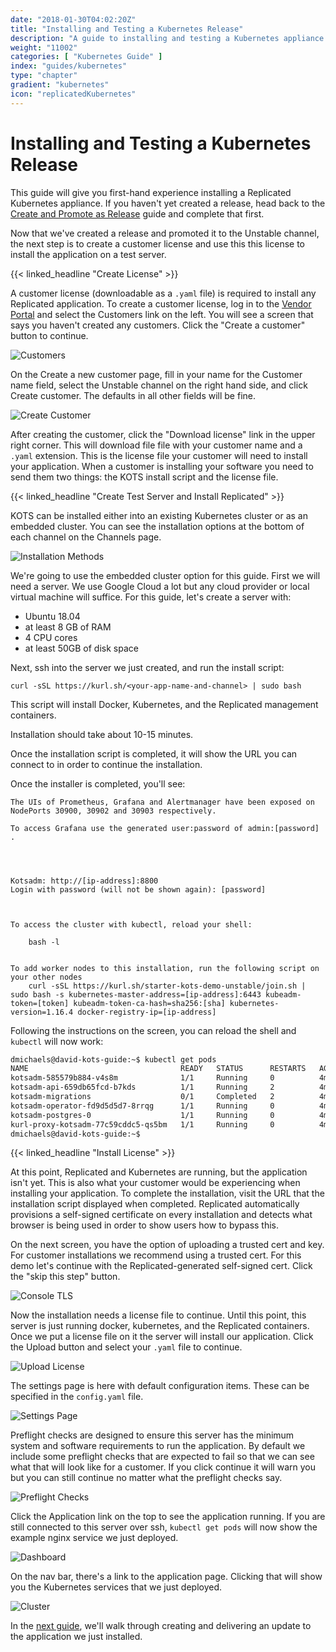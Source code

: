 ```yaml
---
date: "2018-01-30T04:02:20Z"
title: "Installing and Testing a Kubernetes Release"
description: "A guide to installing and testing a Kubernetes appliance and release in Replicated"
weight: "11002"
categories: [ "Kubernetes Guide" ]
index: "guides/kubernetes"
type: "chapter"
gradient: "kubernetes"
icon: "replicatedKubernetes"
---
```


# Installing and Testing a Kubernetes Release

This guide will give you first-hand experience installing a Replicated Kubernetes appliance. If you haven't yet created a release, head back to the [Create and Promote as Release](../create-release) guide and complete that first.

Now that we've created a release and promoted it to the Unstable channel, the next step is to create a customer license and use this this license to install the application on a test server.

{{< linked_headline "Create License" >}}

A customer license (downloadable as a `.yaml` file) is required to install any Replicated application. To create a customer license, log in to the [Vendor Portal](https://vendor.replicated.com) and select the Customers link on the left. You will see a screen that says you haven't created any customers. Click the "Create a customer" button to continue.

![Customers](/images/guides/kots/customers.png)

On the Create a new customer page, fill in your name for the Customer name field, select the Unstable channel on the right hand side, and click Create customer. The defaults in all other fields will be fine.

![Create Customer](/images/guides/kots/create-customer.png)

After creating the customer, click the "Download license" link in the upper right corner. This will download file file with your customer name and a `.yaml` extension. This is the license file your customer will need to install your application. When a customer is installing your software you need to send them two things: the KOTS install script and the license file.

{{< linked_headline "Create Test Server and Install Replicated" >}}

KOTS can be installed either into an existing Kubernetes cluster or as an embedded cluster. You can see the installation options at the bottom of each channel on the Channels page.

![Installation Methods](/images/guides/kots/installation-methods.png)

We're going to use the embedded cluster option for this guide. First we will need a server. We use Google Cloud a lot but any cloud provider or local virtual machine will suffice. For this guide, let's create a server with:

- Ubuntu 18.04
- at least 8 GB of RAM
- 4 CPU cores
- at least 50GB of disk space

Next, ssh into the server we just created, and run the install script:

```shell
curl -sSL https://kurl.sh/<your-app-name-and-channel> | sudo bash
```

This script will install Docker, Kubernetes, and the Replicated management containers.

Installation should take about 10-15 minutes.

Once the installation script is completed, it will show the URL you can connect to in order to continue the installation.

Once the installer is completed, you'll see:

```shell
The UIs of Prometheus, Grafana and Alertmanager have been exposed on NodePorts 30900, 30902 and 30903 respectively.

To access Grafana use the generated user:password of admin:[password] .




Kotsadm: http://[ip-address]:8800
Login with password (will not be shown again): [password]



To access the cluster with kubectl, reload your shell:

    bash -l


To add worker nodes to this installation, run the following script on your other nodes
    curl -sSL https://kurl.sh/starter-kots-demo-unstable/join.sh | sudo bash -s kubernetes-master-address=[ip-address]:6443 kubeadm-token=[token] kubeadm-token-ca-hash=sha256:[sha] kubernetes-version=1.16.4 docker-registry-ip=[ip-address]

```

Following the instructions on the screen, you can reload the shell and `kubectl` will now work:

```bash
dmichaels@david-kots-guide:~$ kubectl get pods
NAME                                  READY   STATUS      RESTARTS   AGE
kotsadm-585579b884-v4s8m              1/1     Running     0          4m47s
kotsadm-api-659db65fcd-b7kds          1/1     Running     2          4m47s
kotsadm-migrations                    0/1     Completed   2          4m47s
kotsadm-operator-fd9d5d5d7-8rrqg      1/1     Running     0          4m47s
kotsadm-postgres-0                    1/1     Running     0          4m47s
kurl-proxy-kotsadm-77c59cddc5-qs5bm   1/1     Running     0          4m46s
dmichaels@david-kots-guide:~$
```

{{< linked_headline "Install License" >}}

At this point, Replicated and Kubernetes are running, but the application isn't yet. This is also what your customer would be experiencing when installing your application. To complete the installation, visit the URL that the installation script displayed when completed. Replicated automatically provisions a self-signed certificate on every installation and detects what browser is being used in order to show users how to bypass this.

On the next screen, you have the option of uploading a trusted cert and key. For customer installations we recommend using a trusted cert. For this demo let's continue with the Replicated-generated self-signed cert. Click the "skip this step" button.

![Console TLS](/images/guides/kots/admin-console-tls.png)

Now the installation needs a license file to continue. Until this point, this server is just running docker, kubernetes, and the Replicated containers. Once we put a license file on it the server will install our application. Click the Upload button and select your `.yaml` file to continue.

![Upload License](/images/guides/kots/upload-license.png)

The settings page is here with default configuration items. These can be specified in the `config.yaml` file.

![Settings Page](/images/guides/kots/configuration.png)

Preflight checks are designed to ensure this server has the minimum system and software requirements to run the application. By default we include some preflight checks that are expected to fail so that we can see what that will look like for a customer. If you click continue it will warn you but you can still continue no matter what the preflight checks say.

![Preflight Checks](/images/guides/kots/preflight.png)

Click the Application link on the top to see the application running. If you are still connected to this server over ssh, `kubectl get pods` will now show the example nginx service we just deployed.

![Dashboard](/images/guides/kots/dashboard.png)

On the nav bar, there's a link to the application page. Clicking that will show you the Kubernetes services that we just deployed.

![Cluster](/images/guides/kots/application.png)

In the [next guide](../iterate), we'll walk through creating and delivering an update to the application we just installed.
